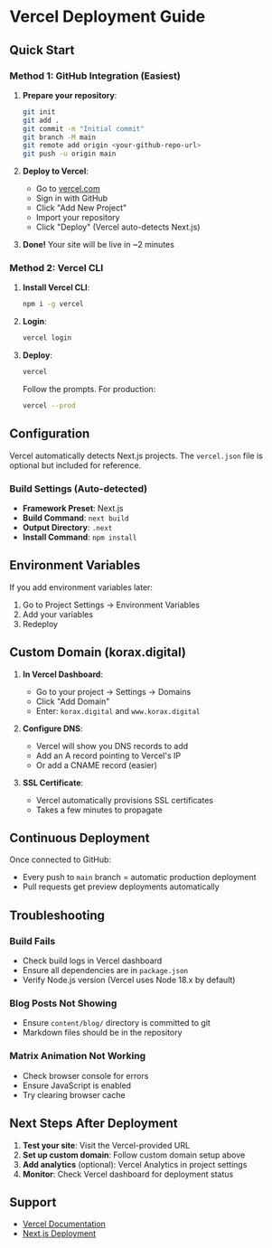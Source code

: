 # Vercel Deployment Guide

## Quick Start

### Method 1: GitHub Integration (Easiest)

1. **Prepare your repository**:
   ```bash
   git init
   git add .
   git commit -m "Initial commit"
   git branch -M main
   git remote add origin <your-github-repo-url>
   git push -u origin main
   ```

2. **Deploy to Vercel**:
   - Go to [vercel.com](https://vercel.com)
   - Sign in with GitHub
   - Click "Add New Project"
   - Import your repository
   - Click "Deploy" (Vercel auto-detects Next.js)

3. **Done!** Your site will be live in ~2 minutes

### Method 2: Vercel CLI

1. **Install Vercel CLI**:
   ```bash
   npm i -g vercel
   ```

2. **Login**:
   ```bash
   vercel login
   ```

3. **Deploy**:
   ```bash
   vercel
   ```
   Follow the prompts. For production:
   ```bash
   vercel --prod
   ```

## Configuration

Vercel automatically detects Next.js projects. The `vercel.json` file is optional but included for reference.

### Build Settings (Auto-detected)
- **Framework Preset**: Next.js
- **Build Command**: `next build`
- **Output Directory**: `.next`
- **Install Command**: `npm install`

## Environment Variables

If you add environment variables later:
1. Go to Project Settings → Environment Variables
2. Add your variables
3. Redeploy

## Custom Domain (korax.digital)

1. **In Vercel Dashboard**:
   - Go to your project → Settings → Domains
   - Click "Add Domain"
   - Enter: `korax.digital` and `www.korax.digital`

2. **Configure DNS**:
   - Vercel will show you DNS records to add
   - Add an A record pointing to Vercel's IP
   - Or add a CNAME record (easier)

3. **SSL Certificate**:
   - Vercel automatically provisions SSL certificates
   - Takes a few minutes to propagate

## Continuous Deployment

Once connected to GitHub:
- Every push to `main` branch = automatic production deployment
- Pull requests get preview deployments automatically

## Troubleshooting

### Build Fails
- Check build logs in Vercel dashboard
- Ensure all dependencies are in `package.json`
- Verify Node.js version (Vercel uses Node 18.x by default)

### Blog Posts Not Showing
- Ensure `content/blog/` directory is committed to git
- Markdown files should be in the repository

### Matrix Animation Not Working
- Check browser console for errors
- Ensure JavaScript is enabled
- Try clearing browser cache

## Next Steps After Deployment

1. **Test your site**: Visit the Vercel-provided URL
2. **Set up custom domain**: Follow custom domain setup above
3. **Add analytics** (optional): Vercel Analytics in project settings
4. **Monitor**: Check Vercel dashboard for deployment status

## Support

- [Vercel Documentation](https://vercel.com/docs)
- [Next.js Deployment](https://nextjs.org/docs/deployment)

